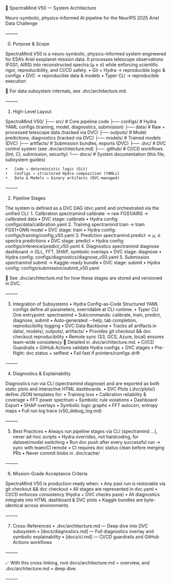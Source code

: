 🌌 SpectraMind V50 — System Architecture

Neuro-symbolic, physics-informed AI pipeline for the NeurIPS 2025 Ariel Data Challenge

⸻

0. Purpose & Scope

SpectraMind V50 is a neuro-symbolic, physics-informed system engineered for ESA’s Ariel exoplanet mission data.
It processes telescope observations (FGS1, AIRS) into reconstructed spectra (μ ± σ) while enforcing scientific rigor, reproducibility, and CI/CD safety.
	•	Git + Hydra → reproducible logic & configs
	•	DVC → reproducible data & models
	•	Typer CLI → reproducible execution

🔗 For data subsystem internals, see .dvc/architecture.md.

⸻

1. High-Level Layout

SpectraMind V50/
├── src/                # Core pipeline code
├── configs/            # Hydra YAML configs (training, model, diagnostics, submission)
├── data/               # Raw + processed telescope data (tracked via DVC)
├── outputs/            # Model predictions, diagnostics (tracked via DVC)
├── models/             # Trained models (DVC)
├── artifacts/          # Submission bundles, exports (DVC)
├── .dvc/               # DVC control system (see .dvc/architecture.md)
├── .github/            # CI/CD workflows (lint, CI, submission, security)
└── docs/               # System documentation (this file, subsystem guides)

	•	Code → deterministic logic (Git)
	•	Configs → structured Hydra composition (YAMLs)
	•	Data & Models → binary artifacts (DVC-managed)

⸻

2. Pipeline Stages

The system is defined as a DVC DAG (dvc.yaml) and orchestrated via the unified CLI:
	1.	Calibration
spectramind calibrate → raw FGS1/AIRS → calibrated data
	•	DVC stage: calibrate
	•	Hydra config: configs/data/calibration.yaml
	2.	Training
spectramind train → train FGS1+GNN model
	•	DVC stage: train
	•	Hydra config: configs/training/config_v50.yaml
	3.	Prediction
spectramind predict → μ, σ spectra predictions
	•	DVC stage: predict
	•	Hydra config: configs/inference/predict_v50.yaml
	4.	Diagnostics
spectramind diagnose dashboard → GLL, FFT, SHAP, symbolic overlays
	•	DVC stage: diagnose
	•	Hydra config: configs/diagnostics/diagnose_v50.yaml
	5.	Submission
spectramind submit → Kaggle-ready bundle
	•	DVC stage: submit
	•	Hydra config: configs/submission/submit_v50.yaml

🔗 See .dvc/architecture.md for how these stages are stored and versioned in DVC.

⸻

3. Integration of Subsystems
	•	Hydra Config-as-Code
Structured YAML configs define all parameters, overridable at CLI runtime.
	•	Typer CLI
One entrypoint: spectramind
	•	Subcommands: calibrate, train, predict, diagnose, submit
	•	Auto-generated --help, tab completion, reproducibility logging
	•	DVC Data Backbone
	•	Tracks all artifacts in data/, models/, outputs/, artifacts/
	•	Provides git checkout && dvc checkout reproducibility
	•	Remote sync (S3, GCS, Azure, local) ensures team-wide consistency
🔗 Detailed in .dvc/architecture.md.
	•	CI/CD Guardrails
	•	GitHub Actions validate Hydra configs + DVC stages
	•	Pre-flight: dvc status + selftest
	•	Fail fast if pointers/configs drift

⸻

4. Diagnostics & Explainability

Diagnostics run via CLI (spectramind diagnose) and are exported as both static plots and interactive HTML dashboards.
	•	DVC Plots (.dvc/plots/) define JSON templates for:
	•	Training loss
	•	Calibration reliability & coverage
	•	FFT power spectrum
	•	Symbolic rule violations
	•	Dashboard Export
	•	SHAP overlays
	•	Symbolic logic graphs
	•	FFT autocorr, entropy maps
	•	Full run log trace (v50_debug_log.md)

⸻

5. Best Practices
	•	Always run pipeline stages via CLI (spectramind ...), never ad-hoc scripts
	•	Hydra overrides, not hardcoding, for dataset/model switching
	•	Run dvc push after every successful run → sync with team/CI remote
	•	CI requires dvc status clean before merging PRs
	•	Never commit blobs in .dvc/cache/

⸻

6. Mission-Grade Acceptance Criteria

SpectraMind V50 is production-ready when:
	•	Any past run is restorable via git checkout && dvc checkout
	•	All stages are represented in dvc.yaml
	•	CI/CD enforces consistency (Hydra + DVC checks pass)
	•	All diagnostics integrate into HTML dashboard & DVC plots
	•	Kaggle bundles are byte-identical across environments

⸻

7. Cross-References
	•	.dvc/architecture.md — Deep dive into DVC subsystem
	•	[docs/diagnostics.md] — Full diagnostics overlay and symbolic explainability
	•	[docs/ci.md] — CI/CD guardrails and GitHub Actions workflows

⸻

✅ With this cross-linking, root docs/architecture.md = overview, and .dvc/architecture.md = deep dive.

⸻